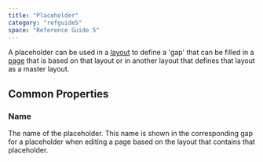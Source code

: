 ```yaml
---
title: "Placeholder"
category: "refguide5"
space: "Reference Guide 5"
---
```



A placeholder can be used in a [layout](Layout) to define a 'gap' that can be filled in a [page](Page) that is based on that layout or in another layout that defines that layout as a master layout.

## Common Properties

### Name

The name of the placeholder. This name is shown in the corresponding gap for a placeholder when editing a page based on the layout that contains that placeholder.